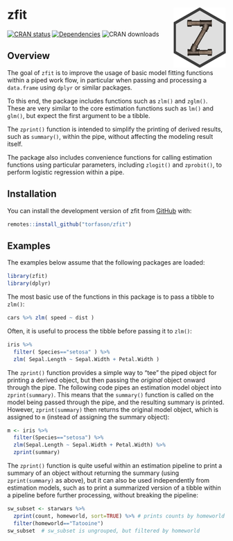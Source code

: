
<!-- README.md is generated from README.Rmd. Please edit that file -->

# zfit <a href='-https://github.com/torfason/zfit/'><img src='man/figures/logo.png' align="right" height="139" /></a>

<!-- badges: start -->

[![CRAN
status](https://www.r-pkg.org/badges/version/zfit)](https://cran.r-project.org/package=zfit)
[![Dependencies](https://tinyverse.netlify.com/badge/zfit)](https://cran.r-project.org/package=zfit)
![CRAN downloads](https://cranlogs.r-pkg.org/badges/zfit)

<!-- badges: end -->

## Overview

The goal of `zfit` is to improve the usage of basic model fitting
functions within a piped work flow, in particular when passing and
processing a `data.frame` using `dplyr` or similar packages.

To this end, the package includes functions such as `zlm()` and
`zglm()`. These are very similar to the core estimation functions such
as `lm()` and `glm()`, but expect the first argument to be a tibble.

The `zprint()` function is intended to simplify the printing of derived
results, such as `summary()`, within the pipe, without affecting the
modeling result itself.

The package also includes convenience functions for calling estimation
functions using particular parameters, including `zlogit()` and
`zprobit()`, to perform logistic regression within a pipe.

## Installation

You can install the development version of zfit from
[GitHub](https://github.com/torfason/zfit) with:

``` r
remotes::install_github("torfason/zfit")
```

## Examples

The examples below assume that the following packages are loaded:

``` r
library(zfit)
library(dplyr)
```

The most basic use of the functions in this package is to pass a tibble
to `zlm()`:

``` r
cars %>% zlm( speed ~ dist )
```

Often, it is useful to process the tibble before passing it to `zlm()`:

``` r
iris %>%
  filter( Species=="setosa" ) %>%
  zlm( Sepal.Length ~ Sepal.Width + Petal.Width )
```

The `zprint()` function provides a simple way to “tee” the piped object
for printing a derived object, but then passing the *original* object
onward through the pipe. The following code pipes an estimation model
object into `zprint(summary)`. This means that the `summary()` function
is called on the model being passed through the pipe, and the resulting
summary is printed. However, `zprint(summary)` then returns the original
model object, which is assigned to `m` (instead of assigning the summary
object):

``` r
m <- iris %>%
  filter(Species=="setosa") %>%
  zlm(Sepal.Length ~ Sepal.Width + Petal.Width) %>%
  zprint(summary)
```

The `zprint()` function is quite useful within an estimation pipeline to
print a summary of an object without returning the summary (using
`zprint(summary)` as above), but it can also be used independently from
estimation models, such as to print a summarized version of a tibble
within a pipeline before further processing, without breaking the
pipeline:

``` r
sw_subset <- starwars %>%
  zprint(count, homeworld, sort=TRUE) %>% # prints counts by homeworld
  filter(homeworld=="Tatooine")
sw_subset  # sw_subset is ungrouped, but filtered by homeworld
```
